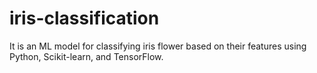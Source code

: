 # iris-classification
It is an ML model for classifying iris flower based on their features using Python, Scikit-learn, and TensorFlow.
